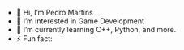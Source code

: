 - 👋 Hi, I’m Pedro Martins
- 👀 I’m interested in Game Development
- 🌱 I’m currently learning C++, Python, and more.
- ⚡ Fun fact: 

<!---
PedroAlexandreMartins/PedroAlexandreMartins is a ✨ special ✨ repository because its `README.md` (this file) appears on your GitHub profile.
You can click the Preview link to take a look at your changes.
--->
